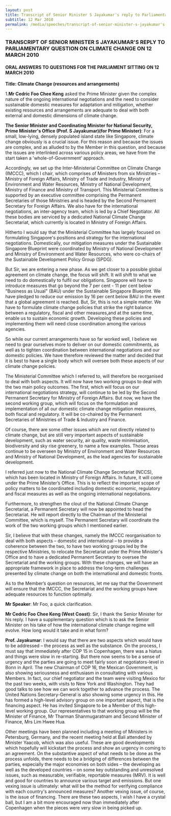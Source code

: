 ```yaml
---
layout: post
title: Transcript of Senior Minister S Jayakumar's reply to Parliamentary question on climate change on 12 March 2010
subtitle: 12 Mar 2010
permalink: /media/speeches/transcript-of-senior-minister-s-jayakumar's-reply-to-parliamentary-question-on-climate-change-on-12-march-2010
---
```


### TRANSCRIPT OF SENIOR MINISTER S JAYAKUMAR'S REPLY TO PARLIAMENTARY QUESTION ON CLIMATE CHANGE ON 12 MARCH 2010

#### ORAL ANSWERS TO QUESTIONS FOR THE PARLIAMENT SITTING ON 12 MARCH 2010  
**Title: Climate Change (resources and arrangements)**

1.**Mr Cedric Foo Chee Keng** asked the Prime Minister given the complex nature of the ongoing international negotiations and the need to consider sustainable domestic measures for adaptation and mitigation, whether existing resources and arrangements are adequate to deal with both external and domestic dimensions of climate change.

**The Senior Minister and Coordinating Minister for National Security, Prime Minister's Office (Prof. S Jayakumar)(for Prime Minister)**: For a small, low-lying, densely populated island state like Singapore, climate change obviously is a crucial issue. For this reason and because the issues are complex, and as alluded to by the Member in this question, and because the issues are interlinked across various policy areas, we have from the start taken a 'whole-of-Government' approach.

Accordingly, we set up the Inter-Ministerial Committee on Climate Change (IMCCC), which I chair, which comprises of Ministers from six Ministries – Ministry of Foreign Affairs, Ministry of Trade and Industry, Ministry of Environment and Water Resources, Ministry of National Development, Ministry of Finance and Ministry of Transport. This Ministerial Committee is supported by an executive committee comprising the Permanent Secretaries of those Ministries and is headed by the Second Permanent Secretary for Foreign Affairs. We also have for the international negotiations, an inter-agency team, which is led by a Chief Negotiator. All these bodies are serviced by a dedicated National Climate Change Secretariat, which currently is located in Ministry of Foreign Affairs.

Hitherto I would say that the Ministerial Committee has largely focused on formulating Singapore's positions and strategy for the international negotiations. Domestically, our mitigation measures under the Sustainable Singapore Blueprint were coordinated by Ministry of National Development and Ministry of Environment and Water Resources, who were co-chairs of the Sustainable Development Policy Group (SPDG).

But Sir, we are entering a new phase. As we get closer to a possible global agreement on climate change, the focus will shift. It will shift to what we need to do domestically to fulfil our obligations. Singapore will have to introduce measures that go beyond the 7 per cent - 11 per cent below "Business as Usual" (BAU) under the Sustainable Singapore Blueprint. We have pledged to reduce our emission by 16 per cent below BAU in the event that a global agreement is reached. But, Sir, this is not a simple matter. We have to formulate climate change policies that strike the right balance between a regulatory, fiscal and other measures,and at the same time, enable us to sustain economic growth. Developing these policies and implementing them will need close coordination among the various agencies.

So while our current arrangements have so far worked well, I believe we need to gear ourselves more to deliver on our domestic commitments, as well as to tighten coordination between international negotiations and our domestic policies. We have therefore reviewed the matter and decided that it is best to have a single body which will oversee both these aspects of our climate change policies.

The Ministerial Committee which I referred to, will therefore be reorganised to deal with both aspects. It will now have two working groups to deal with the two main policy outcomes. The first, which will focus on our international negotiations strategy, will continue to be led by the Second Permanent Secretary for Ministry of Foreign Affairs. But now, we have the second working group, which will focus on the formulation and implementation of all our domestic climate change mitigation measures, both fiscal and regulatory. It will be co-chaired by the Permanent Secretaries of Ministries of Trade & Industry and Finance.

Of course, there are some other issues which are not directly related to climate change, but are still very important aspects of sustainable development, such as water security, air quality, waste minimisation, biodiversity and sky rise greenery, to name a few examples. Those areas continue to be overseen by Ministry of Environment and Water Resources and Ministry of National Development, as the lead agencies for sustainable development.

I referred just now to the National Climate Change Secretariat (NCCS), which has been located in Ministry of Foreign Affairs. In future, it will come under the Prime Minister’s Office. This is to reflect the important scope of policy matters to be coordinated including domestic economic, regulatory and fiscal measures as well as the ongoing international negotiations.

Furthermore, to strengthen the clout of the National Climate Change Secretariat, a Permanent Secretary will now be appointed to head the Secretariat. He will report directly to the Chairman of the Ministerial Committee, which is myself. The Permanent Secretary will coordinate the work of the two working groups which I mentioned earlier.

Sir, I believe that with these changes, namely the IMCCC reorganisation to deal with both aspects – domestic and international – to provide a coherence between the two, to have two working groups led by the respective Ministries, to relocate the Secretariat under the Prime Minister's Office and to have a dedicated Permanent Secretary to oversee the Secretariat and the working groups. With these changes, we will have an appropriate framework in place to address the long-term challenges presented by climate change on both the international and domestic fronts.

As to the Member’s question on resources, let me say that the Government will ensure that the IMCCC, the Secretariat and the working groups have adequate resources to function optimally.

**Mr Speaker**: Mr Foo, a quick clarification.

**Mr Cedric Foo Chee Keng (West Coast)**: Sir, I thank the Senior Minister for his reply. I have a supplementary question which is to ask the Senior Minister on his take of how the international climate change regime will evolve. How long would it take and in what form?

**Prof. Jayakumar**: I would say that there are two aspects which would have to be addressed – the process as well as the substance. On the process, I must say that immediately after COP 15 in Copenhagen, there was a hiatus and things were slow in re-starting. But there now seems to be a sense of urgency and the parties are going to meet fairly soon at negotiators-level in Bonn in April. The new Chairman of COP 16, the Mexican Government, is also showing seriousness and enthusiasm in consultating with various Members. In fact, our chief negotiator and the team were visiting Mexico for the past two weeks, with visits to New York and Washington. They had good talks to see how we can work together to advance the process. The United Nations Secretary-General is also showing some urgency in this. He has formed a high-level advisory group on one important aspect, that is the financing aspect. He has invited Singapore to be a Member of this high-level working group. Our representatives to that working group will be the Minister of Finance, Mr Tharman Shanmugaratnam and Second Minister of Finance, Mrs Lim Hwee Hua.

Other meetings have been planned including a meeting of Ministers in Petersburg, Germany, and the recent meeting held at Bali attended by Minister Yaacob, which was also useful. These are good developments which hopefully will kickstart the process and show an urgency in coming to an agreement. On the substantive aspect of what needs to be done as the process unfolds, there needs to be a bridging of differences between the parties, especially the major economies on both sides – the developing as well as the developed countries – on some key outstanding and unresolved issues, such as measurable, verifiable, reportable measures (MRV). It is well and good for countries to announce various target and emissions. But one vexing issue is ultimately: what will be the method for verifying compliance with each country's announced measures? Another vexing issue, of course, is the issue of financing. There are these two aspects, I wish I have a crystal ball, but I am a bit more encouraged now than immediately after Copenhagen when the pieces were very slow in being picked up.    
